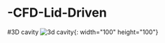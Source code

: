 # -CFD-Lid-Driven

#3D cavity
![3d cavity](https://user-images.githubusercontent.com/89365465/131330985-93c8def4-8526-453b-9138-1260cf1c41ef.png){: width="100" height="100"}
